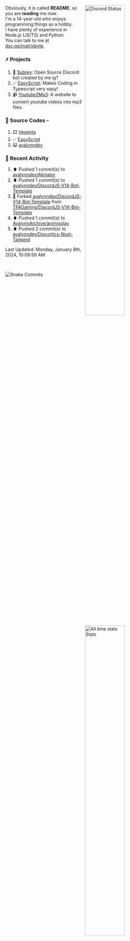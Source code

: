 <a href="https://discord.com/users/735059235141845003" target="_blank">
	<img width="50%" align="right" alt="Discord Status" src="https://lanyard.cnrad.dev/api/735059235141845003?bg=1f1f1f&borderRadius=5px">
</a>
<a href="https://wakatime.com/@Avalynn" target="_blank">
	<img width="50%" align="right" alt="All time stats Stats" src="https://github-readme-stats.vercel.app/api/wakatime?username=avalynn&border_radius=5px&theme=dark&bg_color=1f1f1f&border_color=1f1f1f&icon_color=58a6ff&show_icons=true&disable_animations=true&custom_title=All%20Time%20Stats&v=2">
</a>

<div align="left">
Obviously, it is called <b>README</b>, so you are <b>reading</b> me now.<br> 
I'm a 14-year-old who enjoys programming things as a hobby. <br>
I have plenty of experience in Node.js (JS/TS) and Python.<br>
You can talk to me at <a href="https://dsc.gg/matrixbyte">dsc.gg/matrixbyte</a>.<br>
</div>

### ⚡ Projects
1. 🤖 [Subrey](https://github.com/bettercodehelp/Subrey): Open Source Discord bot created by me ig?
2. ✅ [EasyScript](https://www.npmjs.com/package/easyscript.ts): Makes Coding in Typescript very easy!
3. 📹 [Youtube2Mp3](https://yt2mp3.is-an.app): A website to convert youtube videos into mp3 files.
<!--4. ✅ [Ecorn](website_link): A Ecommerce website made with nextjs for my beloved Sahasra-->
<!--5. 😺 [avalynndev](https://avalynn.is-a-good.dev): Avalynndev's official profile website.-->

### 📄 Source Codes -
1. 🎞️ [Vegenta](https://github.com/avalynndev/vegenta)
2. ✅ [EasyScript](https://github.com/EasyScriptJS/EasyScript)
3. 😺 [avalynndev](https://github.com/uzukidev/avalynndev)

### 📄 Recent Activity

<!--RECENT_ACTIVITY:start-->
1. ⬆️ Pushed 1 commit(s) to [avalynndev/Akinator](https://github.com/avalynndev/Akinator)<br>
2. ⬆️ Pushed 1 commit(s) to [avalynndev/DiscordJS-V14-Bot-Template](https://github.com/avalynndev/DiscordJS-V14-Bot-Template)<br>
3. 🔱 Forked [avalynndev/DiscordJS-V14-Bot-Template](https://github.com/avalynndev/DiscordJS-V14-Bot-Template) from [TFAGaming/DiscordJS-V14-Bot-Template](https://github.com/TFAGaming/DiscordJS-V14-Bot-Template)<br>
4. ⬆️ Pushed 1 commit(s) to [AvalynnArchive/animixplay](https://github.com/AvalynnArchive/animixplay)<br>
5. ⬆️ Pushed 2 commit(s) to [avalynndev/Discortics-Nuxt-Tailwind](https://github.com/avalynndev/Discortics-Nuxt-Tailwind)<br>
<!--RECENT_ACTIVITY:end-->

<!--RECENT_ACTIVITY:last_update-->
Last Updated: Monday, January 8th, 2024, 10:09:59 AM
<!--RECENT_ACTIVITY:last_update_end-->

<br />

![Snake Commits](https://raw.githubusercontent.com/avalynndev/avalynndev/output/github-contribution-grid-snake.svg)
